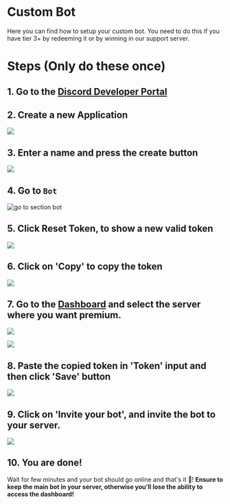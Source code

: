 # Custom Bot
Here you can find how to setup your custom bot. You need to do this if you have tier 3+ by redeeming it or by winning in our support server.

# Steps (Only do these once)
## 1. Go to the [Discord Developer Portal](https://discord.com/developers/applications)


## 2. Create a new Application

![](https://i.imgur.com/kA8EKS7.png)


## 3. Enter a name and press the create button

![](https://i.imgur.com/46zlT4y.png)

## 4. Go to `Bot`
![go to section bot](https://i.imgur.com/xUCbccq.png)

## 5. Click Reset Token, to show a new valid token
![](https://i.imgur.com/GbWfwyy.png)

## 6. Click on 'Copy' to copy the token
![](https://i.imgur.com/pHYqcIT.png)

## 7. Go to the [Dashboard](https://ccommandbot.com/dashboard) and select the server where you want premium.
![](https://i.imgur.com/Ostshet.png)

![](https://i.imgur.com/fQXdiT3.png)


## 8. Paste the copied token in 'Token' input and then click 'Save' button
![](https://i.imgur.com/2FAuEKp.png)


## 9. Click on 'Invite your bot', and invite the bot to your server.
![](https://i.imgur.com/zkjCUvB.png)


## 10. You are done!
  Wait for few minutes and your bot should go online and that's it :tada:! **Ensure to keep the main bot in your server, otherwise you'll lose the ability to access the dashboard!**
